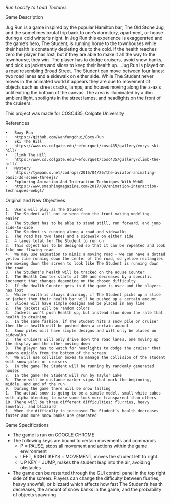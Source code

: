 
*Run Locally to Load Textures*

Game Description

Jug Run is a game inspired by the popular Hamilton bar, The Old Stone Jug, and the sometimes brutal trip back to one’s dormitory, apartment, or house during a cold winter’s night. In Jug Run this experience is exaggerated and the game’s hero, The Student, is running home to the townhouses while their health is constantly depleting due to the cold. If the health reaches zero the player has lost, but if they are able to make it all the way to the townhouse, they win. The player has to dodge cruisers, avoid snow banks, and pick up jackets and slices to keep their health up. 
Jug Run is played on a road resembling Broad Street. The Student can move between four lanes: two road lanes and a sidewalk on either side. While The Student never moves in the animated world it appears they are due to movement of objects such as street cracks, lamps, and houses moving along the z-axis until exiting the bottom of the canvas. The area is illuminated by a dim ambient light, spotlights in the street lamps, and headlights on the front of the cruisers.

This project was made for COSC435, Colgate University

References 

	•	Boxy Run 
	◦	https://github.com/wanfungchui/Boxy-Run 
	•	Ski The Hill 
	◦	https://www.cs.colgate.edu/~efourquet/cosc435/gallery/emrys-ski-hill/ 
	•	Climb The Hill 
	◦	https://www.cs.colgate.edu/~efourquet/cosc435/gallery/climb-the-hill/ 
	•	Mystery 
	◦	https://tympanus.net/codrops/2016/04/26/the-aviator-animating-basic-3d-scene-threejs/ 
	•	Exploring Animation And Interaction Techniques With WebGL 
	◦	https://www.smashingmagazine.com/2017/09/animation-interaction-techniques-webgl/ 


Original and New Objectives

	1.	Users will play as The Student  
	1.	The Student will not be seen from the front making modeling easier 
	2.	The Student has to be able to stand still, run forward, and jump side-to-side 
	2.	The Student is running along a road and sidewalks  
	1.	The road has two lanes and a sidewalk on either side  
	2.	4 lanes total for The Student to run on 
	3.	This object has to be designed so that it can be repeated and look like one flowing road  
	4.	We may use animation to mimic a moving road - we can have a dotted yellow line running down the center of the road, so yellow rectangles are moving down the screen to look like The Student is running down the road 
	3.	The Student’s health will be tracked on the House Counter 
	1.	The Health Counter starts at 100 and decreases by a specific increment that changes depending on the chosen difficulty 
	2.	If the Health Counter gets to 0 the game is over and the players has lost 
	4.	While health is always draining, if The Student picks up a slice or jacket then their health bar will be pushed up a certain amount 
	1.	Slices will have simple designs and be placed in any line 
	2.	The jackets will be random colors 
	3.	Jackets won’t push Health up, but instead slow down the rate that health is draining 
	5.	In the same fashion, if The Student hits a snow pile or cruiser then their health will be pushed down a certain amount  
	1.	Snow piles will have simple designs and will only be placed on sidewalks 
	2.	The cruisers will only drive down the road lanes, one moving up the display and the other moving down 
	3.	The player has to watch for headlights to dodge the cruiser that spawns quickly from the bottom of the screen 
	4.	We will use collision boxes to manage the collision of the student with snow piles or cruisers 
	6.	In the game The Student will be running by randomly generated houses  
	7.	In the game The Student will run by Taylor Lake  
	8.	There will be distance-marker signs that mark the beginning, middle, and end of the run 
	9.	During the game there will be snow falling  
	1.	The actual snow is going to be a simple model, small white cubes with alpha blending to make some look more transparent than others 
	10.	There will be three different difficulties: flurries, heavy snowfall, and blizzard 
	1.	When the difficulty is increased The Student’s health decreases faster and more snow banks are generated 



Game Specifications

* The game is run on GOOGLE CHROME
* The following keys are bound to certain movements and commands
	* P = PAUSE, stops all movement and actions within the game environment
	* LEFT, RIGHT KEYS = MOVEMENT, moves the student left to right
	* UP KEY = JUMP, makes the student leap into the air, avoiding obstacles
* The game can be restarted through the GUI control panel in the top right side of the screen. Players can change the difficulty between flurries, heavy snowfall, or blizzard which affects how fast The Student’s health decreases, the amount of snow banks in the game, and the probability of objects spawning
